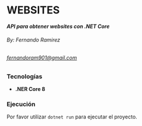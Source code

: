 # WEBSITES
***API para obtener websites con .NET Core***

###### By: Fernando Ramirez
###### fernandoram901@gmail.com

### Tecnologías
- **.NER Core 8**


### Ejecución

Por favor utilizar `dotnet run` para ejecutar el proyecto.
